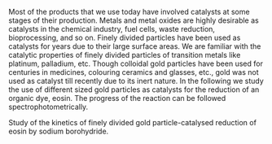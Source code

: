 Most of the products that we use today have involved catalysts at some stages of their production. Metals and metal oxides are highly desirable as catalysts in the chemical industry, fuel cells, waste reduction, bioprocessing, and so on. Finely divided particles have been used as catalysts for years due to their large surface areas. We are familiar with the catalytic properties of finely divided particles of transition metals like platinum, palladium, etc. Though colloidal gold particles have been used for centuries in medicines, colouring ceramics and glasses, etc., gold was not used as catalyst till recently due to its inert nature. In the following we study the use of different sized gold particles as catalysts for the reduction of an organic dye, eosin. The progress of the reaction can be followed spectrophotometrically.



Study of the kinetics of finely divided gold particle-catalysed reduction of eosin by sodium borohydride.




